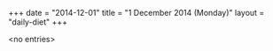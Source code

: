 +++
date = "2014-12-01"
title = "1 December 2014 (Monday)"
layout = "daily-diet"
+++


\<no entries\>

